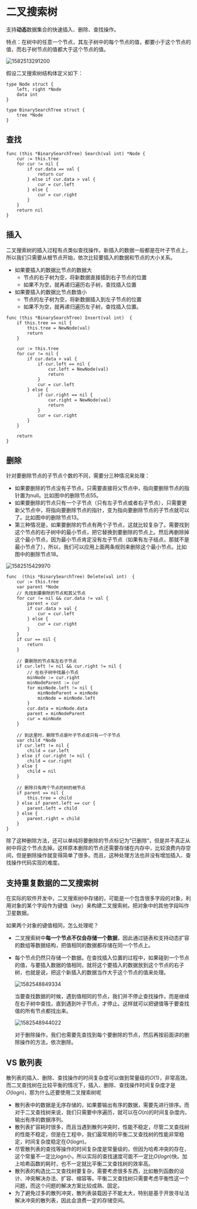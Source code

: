 # 二叉搜索树

支持**动态**数据集合的快速插入、删除、查找操作。

特点：在树中的任意一个节点，其左子树中的每个节点的值，都要小于这个节点的值，而右子树节点的值都大于这个节点的值。

![1582513291200](er-cha-sou-suo-shu.assets/1582513291200.png)

假设二叉搜索树结构体定义如下：

```text
type Node struct {
    left, right *Node
    data int
}

type BinarySearchTree struct {
    tree *Node
}
```

## 查找

```text
func (this *BinarySearchTree) Search(val int) *Node {
    cur := this.tree
    for cur != nil {
        if cur.data == val {
            return cur
        } else if cur.data > val {
            cur = cur.left
        } else {
            cur = cur.right
        }
    }
    return nil
}
```

## 插入

二叉搜索树的插入过程有点类似查找操作。新插入的数据一般都是在叶子节点上，所以我们只需要从根节点开始，依次比较要插入的数据和节点的大小关系。

* 如果要插入的数据比节点的数据大
  * 节点的右子树为空，将新数据直接插到右子节点的位置
  * 如果不为空，就再递归遍历右子树，查找插入位置
* 如果要插入的数据比节点数值小
  * 节点的左子树为空，将新数据插入到左子节点的位置
  * 如果不为空，就再递归遍历左子树，查找插入位置。

```text
func (this *BinarySearchTree) Insert(val int)  {
    if this.tree == nil {
        this.tree = NewNode(val)
        return
    }

    cur := this.tree
    for cur != nil {
        if cur.data > val {
            if cur.left == nil {
                cur.left = NewNode(val)
                return
            }
            cur = cur.left
        } else {
            if cur.right == nil {
                cur.right = NewNode(val)
                return
            }
            cur = cur.right
        }
    }

    return 
}
```

## 删除

针对要删除节点的子节点个数的不同，需要分三种情况来处理：

* 如果要删除的节点没有子节点，只需要直接将父节点中，指向要删除节点的指针置为null。比如图中的删除节点55。
* 如果要删除的节点只有一个子节点（只有左子节点或者右子节点），只需要更新父节点中，将指向要删除节点的指针，变为指向要删除节点的子节点就可以了。比如图中的删除节点13。
* 第三种情况是，如果要删除的节点有两个子节点，这就比较复杂了。需要找到这个节点的右子树中的最小节点，把它替换到要删除的节点上。然后再删除掉这个最小节点，因为最小节点肯定没有左子节点（如果有左子结点，那就不是最小节点了），所以，我们可以应用上面两条规则来删除这个最小节点。比如图中的删除节点18。

![1582515429970](er-cha-sou-suo-shu.assets/1582515429970.png)

```text
func  (this *BinarySearchTree) Delete(val int)  {
    cur := this.tree
    var parent *Node
    // 先找到要删除的节点和其父节点
    for cur != nil && cur.data != val {
        parent = cur
        if cur.data > val {
            cur = cur.left
        } else {
            cur = cur.right
        }
    }
    if cur == nil {
        return
    }

    // 要删除的节点有左右子节点
    if cur.left != nil && cur.right != nil {
        // 在右子树中找最小节点
        minNode := cur.right
        minNodeParent := cur
        for minNode.left != nil {
            minNodeParent = minNode
            minNode = minNode.left
        }
        cur.data = minNode.data
        parent = minNodeParent
        cur = minNode
    }

    // 到这里时，删除节点是叶子节点或只有一个子节点
    var child *Node
    if cur.left != nil {
        child = cur.left
    } else if cur.right != nil {
        child = cur.right
    } else {
        child = nil
    }

    // 删除只有两个节点的树的根节点
    if parent == nil {
        this.tree = child
    } else if parent.left == cur {
        parent.left = child
    } else {
        parent.right = child
    }
}
```

除了这种删除方法，还可以单纯将要删除的节点标记为“已删除”，但是并不真正从树中将这个节点去掉。这样原本删除的节点还需要存储在内存中，比较浪费内存空间，但是删除操作就变得简单了很多。而且，这种处理方法也并没有增加插入、查找操作代码实现的难度。

## 支持重复数据的二叉搜索树

在实际的软件开发中，二叉搜索树中存储的，可能是一个包含很多字段的对象，利用对象的某个字段作为键值（key）来构建二叉搜索树。把对象中的其他字段叫作卫星数据。

如果两个对象的键值相同，怎么处理呢？

* 二叉搜索树中**每一个节点不仅会存储一个数据**，因此通过链表和支持动态扩容的数组等数据结构，把值相同的数据都存储在同一个节点上。
* 每个节点仍然只存储一个数据。在查找插入位置的过程中，如果碰到一个节点的值，与要插入数据的值相同，就将这个要插入的数据放到这个节点的右子树，也就是说，把这个新插入的数据当作大于这个节点的值来处理。

  ![1582548849334](er-cha-sou-suo-shu.assets/1582548849334.png)

  当要查找数据的时候，遇到值相同的节点，我们并不停止查找操作，而是继续在右子树中查找，直到遇到叶子节点，才停止。这样就可以把键值等于要查找值的所有节点都找出来。

  ![1582548944022](er-cha-sou-suo-shu.assets/1582548944022.png)

  对于删除操作，我们也需要先查找到每个要删除的节点，然后再按前面讲的删除操作的方法，依次删除。

## VS 散列表

散列表的插入、删除、查找操作的时间复杂度可以做到常量级的$O(1)$，非常高效。而二叉查找树在比较平衡的情况下，插入、删除、查找操作时间复杂度才是$O(logn)$，那为什么还要使用二叉搜索树呢

* 散列表中的数据是无序存储的，如果要输出有序的数据，需要先进行排序。而对于二叉查找树来说，我们只需要中序遍历，就可以在$O(n)$的时间复杂度内，输出有序的数据序列。
* 散列表扩容耗时很多，而且当遇到散列冲突时，性能不稳定，尽管二叉查找树的性能不稳定，但是在工程中，我们最常用的平衡二叉查找树的性能非常稳定，时间复杂度稳定在$O(logn)$。
* 尽管散列表的查找等操作的时间复杂度是常量级的，但因为哈希冲突的存在，这个常量不一定比$logn$小，所以实际的查找速度可能不一定比$O(logn)$快。加上哈希函数的耗时，也不一定就比平衡二叉查找树的效率高。
* 散列表的构造比二叉查找树要复杂，需要考虑很多东西，比如散列函数的设计、冲突解决办法、扩容、缩容等。平衡二叉查找树只需要考虑平衡性这一个问题，而这个问题的解决方案比较成熟、固定。
* 为了避免过多的散列冲突，散列表装载因子不能太大，特别是基于开放寻址法解决冲突的散列表，因此会浪费一定的存储空间。

